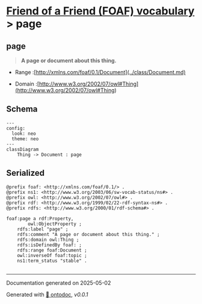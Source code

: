 # [Friend of a Friend (FOAF) vocabulary](../homepage.md) > page

## page

> **A page or document about this thing.**

- Range :[http://xmlns.com/foaf/0.1/Document](../class/Document.md)

- Domain :[http://www.w3.org/2002/07/owl#Thing](<http://www.w3.org/2002/07/owl#Thing>)

## Schema

```mermaid
---
config:
  look: neo
  theme: neo
---
classDiagram
    Thing -> Document : page
```


## Serialized

```ttl
@prefix foaf: <http://xmlns.com/foaf/0.1/> .
@prefix ns1: <http://www.w3.org/2003/06/sw-vocab-status/ns#> .
@prefix owl: <http://www.w3.org/2002/07/owl#> .
@prefix rdf: <http://www.w3.org/1999/02/22-rdf-syntax-ns#> .
@prefix rdfs: <http://www.w3.org/2000/01/rdf-schema#> .

foaf:page a rdf:Property,
        owl:ObjectProperty ;
    rdfs:label "page" ;
    rdfs:comment "A page or document about this thing." ;
    rdfs:domain owl:Thing ;
    rdfs:isDefinedBy foaf: ;
    rdfs:range foaf:Document ;
    owl:inverseOf foaf:topic ;
    ns1:term_status "stable" .


```

---

Documentation generated on 2025-05-02

Generated with [📑 ontodoc](https://github.com/StephaneBranly/ontodoc), *v0.0.1*